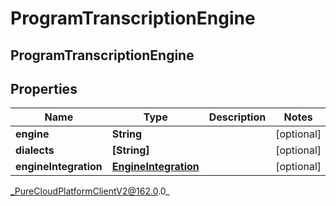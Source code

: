 # ProgramTranscriptionEngine

## ProgramTranscriptionEngine

## Properties

|Name | Type | Description | Notes|
|------------ | ------------- | ------------- | -------------|
| **engine** | **String** |  | [optional] |
| **dialects** | **[String]** |  | [optional] |
| **engineIntegration** | [**EngineIntegration**](EngineIntegration) |  | [optional] |



_PureCloudPlatformClientV2@162.0.0_
